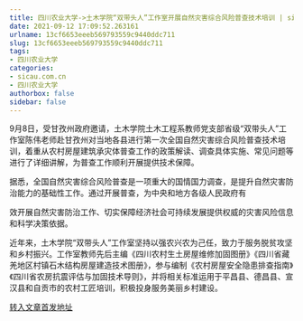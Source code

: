 ```yaml
---
title: 四川农业大学->土木学院“双带头人”工作室开展自然灾害综合风险普查技术培训 | sicau.com.cn
date: 2021-09-12 17:09:52.263161
urlname: 13cf6653eeeb569793559c9440ddc711
slug: 13cf6653eeeb569793559c9440ddc711
tags: 
- 四川农业大学
categories:
- sicau.com.cn
- 四川农业大学
authorbox: false
sidebar: false
---
```

9月8日，受甘孜州政府邀请，土木学院土木工程系教师党支部省级“双带头人”工作室陈伟老师赴甘孜州对当地各县进行第一次全国自然灾害综合风险普查技术培训，着重从农村房屋建筑承灾体普查工作的政策解读、调查具体实施、常见问题等进行了详细讲解，为普查工作顺利开展提供技术保障。

据悉，全国自然灾害综合风险普查是一项重大的国情国力调查，是提升自然灾害防治能力的基础性工作。通过开展普查，为中央和地方各级人民政府有
<!--more-->
效开展自然灾害防治工作、切实保障经济社会可持续发展提供权威的灾害风险信息和科学决策依据。

近年来，土木学院“双带头人”工作室坚持以强农兴农为己任，致力于服务脱贫攻坚和乡村振兴。工作室教师先后主编《四川农村生土房屋维修加固图册》《四川省藏羌地区村镇石木结构房屋建造技术图册》，参与编制《农村房屋安全隐患排查指南》《四川省农房抗震评估与加固技术导则》，并将相关标准运用于平昌县、德昌县、宣汉县和自贡市的农村工匠培训，积极投身服务美丽乡村建设。



[转入文章首发地址](https://news.sicau.edu.cn/info/1078/64212.htm)